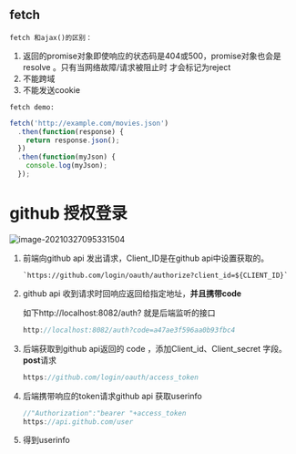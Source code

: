 ## fetch

`fetch 和ajax()的区别：`

1. 返回的promise对象即使响应的状态码是404或500，promise对象也会是resolve 。只有当网络故障/请求被阻止时 才会标记为reject
2. 不能跨域
3. 不能发送cookie

`fetch demo:`

```js
fetch('http://example.com/movies.json')
  .then(function(response) {
    return response.json();
  })
  .then(function(myJson) {
    console.log(myJson);
  });
```





# github 授权登录

![image-20210327095331504](https://tva1.sinaimg.cn/large/008eGmZEgy1goy87922ocj30ue0u0gn4.jpg)

1. 前端向github api 发出请求，Client_ID是在github api中设置获取的。

   ```
   `https://github.com/login/oauth/authorize?client_id=${CLIENT_ID}`
   ```

2. github api 收到请求时回响应返回给指定地址，**并且携带code**

   如下http://localhost:8082/auth? 就是后端监听的接口

   ```js
   http://localhost:8082/auth?code=a47ae3f596aa0b93fbc4
   ```

3. 后端获取到github api返回的 code ，添加Client_id、Client_secret 字段。**post**请求

   ```js
   https://github.com/login/oauth/access_token
   ```

4. 后端携带响应的token请求github api 获取userinfo

   ```js
   //"Authorization":"bearer "+access_token
   https://api.github.com/user
   ```

5. 得到userinfo









